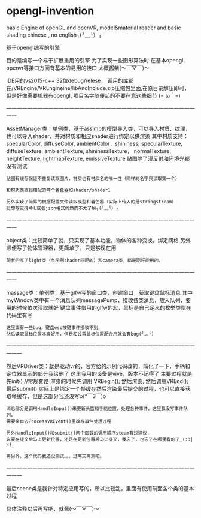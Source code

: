# opengl-invention
basic Engine of openGL and openVR, model&amp;material reader and basic shading
chinese , no english╮(╯﹏╰）╭


基于opengl编写的引擎

目的是编写一个易于扩展重用的引擎
为了实现一些图形算法时
在基本opengl、openvr等接口方面有基本的易用的接口
大概酱紫(～￣▽￣)～ 

IDE用的vs2015-c++ 32位debug/relese， 调用的库都在/VREngine/VREngineine/libAndInclude.zip压缩包里面,在原目录解压即可，但是好像需要机器有opengl,
项目名字随便起的不要在意这些细节 (=´ω｀=)


一一一一一一一一一一一一一一一一一一一一一一一一一一一一一一一一一一一一一一

AssetManager类：单例类，基于assimp的模型导入类，可以导入材质、纹理，也可以导入shader，并对材质和相应shader进行绑定以供渲染
	其中材质支持：
	specularColor, diffuseColor, ambientColor，shininess;
	specularTexture, diffuseTexture, ambientTexture, shininessTexture，
	normalTexture, heightTexture, lightmapTexture, emissiveTexture
	贴图除了漫反射和环境光都没有测试

	贴图有缓存保证不重复读取图片，材质也有材质名的唯一性（同样的名字只读取第一个）

	和材质类直接相配的两个着色器如shader/shader1

	另外实现了简易的根据配置文件读取模型和着色器（实际上传入的是stringstream）
	挺想写支持XML或者json格式的然而不太了解╮(╯﹏╰）╭

一一一一一一一一一一一一一一一一一一一一一一一一一一一一一一一一一一一一一一

object类：比较简单了就，只实现了基本功能，物体的各种变换，绑定网格
	另外顺便写了物体管理器，更简单了，只是够现在用

	配套的写了light类（与示例shader匹配的）和camera类，都是刚好能用的。

一一一一一一一一一一一一一一一一一一一一一一一一一一一一一一一一一一一一一一

massage类：单例类，基于glfw写的窗口类，创建窗口，获取键盘鼠标消息
	其中myWindow类中有一个消息队列messagePump，接收各类消息，放入队列，要用的时候依次读取就好
		键盘事件借用的glfw的宏，鼠标是自己定义的枚举类型在代码里有写
		
	这里面有一些bug，键盘esc按键事件接收不到，
	然后读取鼠标位置本身好用，但是和设置鼠标位置配合用就会有bug(╯︵╰)

一一一一一一一一一一一一一一一一一一一一一一一一一一一一一一一一一一一一一一一

然后VRDriver类：就是驱动vr的，官方给的示例代码改的，简化了一下，手柄和定位器显示的部分我给删了
	这里我用的设备是vive，版本不记得了
	主要过程就是先init() //常规套路
	渲染的时候先调用 VRBegin(); 然后渲染;  然后调用VREnd(); 最后submit()
	实际上是绑定一个帧缓存然后渲染最后提交的过程，也可以直接获取帧缓存，但是这部分我还没写o(*￣3￣)o 

	消息部分是调用HandleInput()来更新头盔和手柄位置，处理各种事件，这里我没写事件队列，
	需要亲自去ProcessVREvent()里改写事件处理过程

	另外HandleInput()和submit()两个函数的调用顺序steam有过建议，
	说要在提交后马上更新位置，还是在更新位置后马上提交，我忘了，也忘了在哪里看的了_(:3|∠)_

	再另外，这个代码我还没测试。。。过两天再测吧。

一一一一一一一一一一一一一一一一一一一一一一一一一一一一一一一一一一一一一一一

最后scene类是我针对特定应用写的，所以比较乱，里面有使用前面各个类的基本过程



具体注释以后再写吧，就酱(～￣▽￣)～ 



